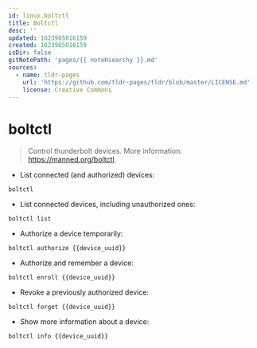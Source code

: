 ```yaml
---
id: linux.boltctl
title: Boltctl
desc: ''
updated: 1623965016159
created: 1623965016159
isDir: false
gitNotePath: 'pages/{{ noteHiearchy }}.md'
sources:
  - name: tldr-pages
    url: 'https://github.com/tldr-pages/tldr/blob/master/LICENSE.md'
    license: Creative Commons
---
```

# boltctl

> Control thunderbolt devices.
> More information: <https://manned.org/boltctl>.

- List connected (and authorized) devices:

`boltctl`

- List connected devices, including unauthorized ones:

`boltctl list`

- Authorize a device temporarily:

`boltctl authorize {{device_uuid}}`

- Authorize and remember a device:

`boltctl enroll {{device_uuid}}`

- Revoke a previously authorized device:

`boltctl forget {{device_uuid}}`

- Show more information about a device:

`boltctl info {{device_uuid}}`

